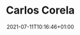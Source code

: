 ---
title: "Carlos Corela"
date: 2021-07-11T10:16:46+01:00
weight: 3
summary: "IDL pool lead"
role: "science"
profile_image: "/people_photos/carlos_corela.jpeg"
website: ""
---